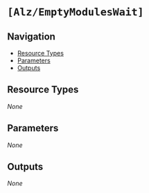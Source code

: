 #  `[Alz/EmptyModulesWait]`


## Navigation

- [Resource Types](#Resource-Types)
- [Parameters](#Parameters)
- [Outputs](#Outputs)

## Resource Types

_None_

## Parameters

_None_

## Outputs

_None_
